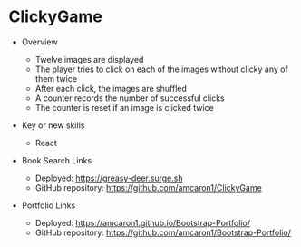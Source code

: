 # ClickyGame

- Overview
    - Twelve images are displayed
    - The player tries to click on each of the images without clicky any of them twice
    - After each click, the images are shuffled
    - A counter records the number of successful clicks
    - The counter is reset if an image is clicked twice

- Key or new skills
    - React
    
-  Book Search Links
    - Deployed: https://greasy-deer.surge.sh
    - GitHub repository: https://github.com/amcaron1/ClickyGame

- Portfolio Links
    - Deployed: https://amcaron1.github.io/Bootstrap-Portfolio/
    - GitHub repository: https://github.com/amcaron1/Bootstrap-Portfolio/